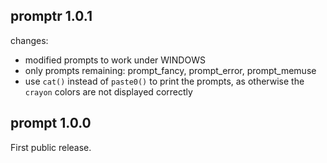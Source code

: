 ## promptr 1.0.1

changes:
  - modified prompts to work under WINDOWS
  - only prompts remaining: prompt_fancy, prompt_error, prompt_memuse
  - use `cat()` instead of `paste0()` to print the prompts, as otherwise the 
    `crayon` colors are not displayed correctly


## prompt 1.0.0

First public release.
